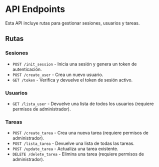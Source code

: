 # API Endpoints

Esta API incluye rutas para gestionar sesiones, usuarios y tareas.

## Rutas

### Sesiones
- `POST /init_session` - Inicia una sesión y genera un token de autenticación.
- `POST /create_user` - Crea un nuevo usuario.
- `GET /token` - Verifica y devuelve el token de sesión activo.

### Usuarios
- `GET /lista_user` - Devuelve una lista de todos los usuarios (requiere permisos de administrador).

### Tareas
- `POST /create_tarea` - Crea una nueva tarea (requiere permisos de administrador).
- `POST /lista_tarea` - Devuelve una lista de todas las tareas.
- `POST /update_tarea` - Actualiza una tarea existente.
- `DELETE /delete_tarea` - Elimina una tarea (requiere permisos de administrador).
